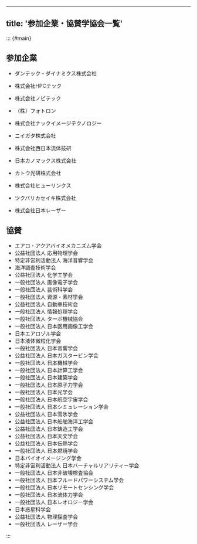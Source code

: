 
---
title: '参加企業・協賛学協会一覧'
---

::: {#main}

## 参加企業

- ダンテック・ダイナミクス株式会社

- 株式会社HPCテック

- 株式会社ノビテック

- （株）フォトロン

- 株式会社ナックイメージテクノロジー

- ニイガタ株式会社

- 株式会社西日本流体技研

- 日本カノマックス株式会社

- カトウ光研株式会社

- 株式会社ヒューリンクス

- ツクバリカセイキ株式会社

- 株式会社日本レーザー



## 協賛

- エアロ・アクアバイオメカニズム学会
- 公益社団法人 応用物理学会
- 特定非営利活動法人 海洋音響学会
- 海洋調査技術学会
- 公益社団法人 化学工学会
- 一般社団法人 画像電子学会
- 一般社団法人 芸術科学会
- 一般社団法人 資源・素材学会
- 公益社団法人 自動車技術会
- 一般社団法人 情報処理学会
- 一般社団法人 ターボ機械協会
- 一般社団法人 日本医用画像工学会
- 日本エアロゾル学会
- 日本液体微粒化学会
- 一般社団法人 日本音響学会
- 公益社団法人 日本ガスタービン学会
- 一般社団法人 日本機械学会
- 一般社団法人 日本計算工学会
- 一般社団法人 日本建築学会
- 一般社団法人 日本原子力学会
- 一般社団法人 日本光学会
- 一般社団法人 日本航空宇宙学会
- 一般社団法人 日本シミュレーション学会
- 公益社団法人 日本雪氷学会
- 公益社団法人 日本船舶海洋工学会
- 公益社団法人 日本鋳造工学会
- 公益社団法人 日本天文学会
- 公益社団法人 日本伝熱学会
- 一般社団法人 日本燃焼学会
- 日本バイオイメージング学会
- 特定非営利活動法人 日本バーチャルリアリティー学会
- 一般社団法人 日本非破壊検査協会
- 一般社団法人 日本フルードパワーシステム学会
- 一般社団法人 日本リモートセンシング学会
- 一般社団法人 日本流体力学会
- 一般社団法人 日本レオロジー学会
- 日本惑星科学会
- 公益社団法人 物理探査学会
- 一般社団法人 レーザー学会

:::
